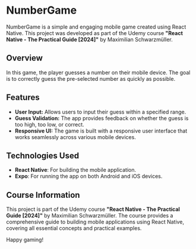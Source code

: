 # NumberGame

NumberGame is a simple and engaging mobile game created using React Native. This project was developed as part of the Udemy course **"React Native - The Practical Guide [2024]"** by Maximilian Schwarzmüller.

## Overview

In this game, the player guesses a number on their mobile device. The goal is to correctly guess the pre-selected number as quickly as possible.

## Features

- **User Input:** Allows users to input their guess within a specified range.
- **Guess Validation:** The app provides feedback on whether the guess is too high, too low, or correct.
- **Responsive UI:** The game is built with a responsive user interface that works seamlessly across various mobile devices.

## Technologies Used

- **React Native**: For building the mobile application.
- **Expo**: For running the app on both Android and iOS devices.

## Course Information

This project is part of the Udemy course **"React Native - The Practical Guide [2024]"** by Maximilian Schwarzmüller. The course provides a comprehensive guide to building mobile applications using React Native, covering all essential concepts and practical examples.



Happy gaming!

